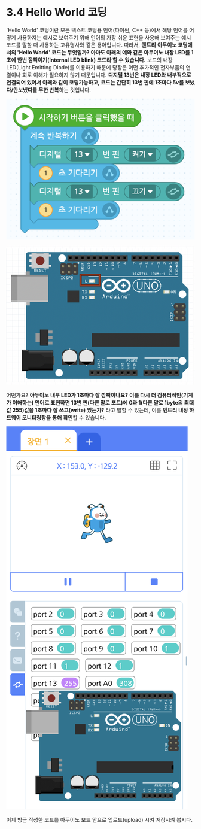 # 3.4 Hello World 코딩

'Hello World' 코딩이란 모든 텍스트 코딩용 언어\(파이썬, C++ 등\)에서 해당 언어를 어떻게 사용하지는 예시로 보여주기 위해 언어의 가장 쉬운 표현을 사용해 보여주는 예시 코드를  말할 때 사용하는 고유명사와 같은 용어입니다. 따라서, **엔트리** **아두이노 코딩에서의 'Hello World' 코드는 무엇일까? 아마도 아래의 예와 같은 아두이노 내장 LED를 1초에 한번 깜빡이기\(Internal LED blink\) 코드라 할 수 있습니다.** 보드의 내장 LED\(Light Emitting Diode\)를 이용하기 때문에 당장은 어떤 추가적인 전자부품의 연결이나 회로 이해가 필요하지 않기 때문입니다. **디지털 13번은 내장 LED와 내부적으로 연결되어 있어서 아래와 같이 코딩가능하고, 코드는 간단히 13번 핀에 1초마다 5v를 보냈다/안보냈다를 무한 반복**하는 것입니다.

![](../.gitbook/assets/image%20%2814%29.png)

![](../.gitbook/assets/image%20%285%29.png)

어떤가요? **아두이노 내부 LED가 1초마다 잘 깜빡이나요? 이를 다시 더 컴퓨터적인\(기계가 이해하는\) 언어로 표현하면 13번 핀\(다른 말로 포트\)에 0과 1\(다른 말로 1byte의 최대값 255\)값을 1초마다 잘 쓰고\(write\) 있는가?** 라고 말할 수 있는데, 이를 **엔트리 내장 하드웨어 모니터링창을 통해 확인**할 수 있습니다.

![](../.gitbook/assets/image%20%2819%29.png)

 이제 방금 작성한 코드를 아두이노 보드 안으로 업로드\(upload\) 시켜 저장시켜 봅시다.


